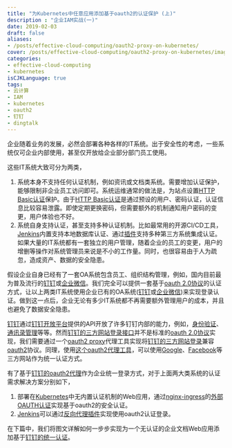 ```yaml
---
title: "为Kubernetes中任意应用添加基于oauth2的认证保护 (上)"
description : "企业IAM实战(一)"
date: 2019-02-03
draft: false
aliases:
- /posts/effective-cloud-computing/oauth2-proxy-on-kubernetes/
cover: /posts/effective-cloud-computing/oauth2-proxy-on-kubernetes/images/cover.jpg
categories:
- effective-cloud-computing
- kubernetes
isCJKLanguage: true
tags:
- 云计算
- IAM
- kubernetes
- oauth2
- 钉钉
- dingtalk
---
```

企业随着业务的发展，必然会部署各种各样的IT系统。出于安全性的考虑，一些系统仅可企业内部使用，甚至仅开放给企业部分部门员工使用。

这些IT系统大致可分为两类，

1. 系统本身不支持任何认证机制，例如资讯或文档类系统。需要增加认证保护，能够限制非企业员工访问即可。系统运维通常的做法是，为站点设置[HTTP Basic认证][http-basic-auth]保护。由于[HTTP Basic认证][http-basic-auth]是通过预设的用户、密码认证，认证信息比较容易泄露。即使定期更换密码，但需要额外的机制通知用户密码的变更，用户体验也不好。
2. 系统自身支持认证，甚至支持多种认证机制。比如最常用的开源CI/CD工具，[Jenkins][jenkins]内置支持本地数据库认证、通过[插件][jenkins-plugins]支持多种第三方系统集成认证。如果大量的IT系统都有一套独立的用户管理，随着企业的员工的变更，用户的增删等操作对系统管理员来说是不小的工作量。同时，也很容易由于人为疏忽，造成资产、数据的安全隐患。

假设企业自身已经有了一套OA系统包含员工、组织结构管理，例如，国内目前最为普及流行的[钉钉][dingtalk]或[企业微信][wechat-enterprise]。我们完全可以提供一套基于[oauth 2.0协议][oauth2]的认证方式，让以上两类IT系统使用企业已有的OA系统([钉钉][dingtalk]或[企业微信][wechat-enterprise])来实现登录认证。做到这一点后，企业无论有多少IT系统都不再需要额外管理用户的成本，并且也避免了数据安全隐患。

<!--more-->

[钉钉][dingtalk]通过[钉钉开放平台][dingtalk-open-dev]提供的API开放了许多钉钉内部的能力，例如，[身份验证][dingtalk-auth]、[通讯录管理][dingtalk-org-management]等等。然而[钉钉的三方网站登录接口][dingtalk-third-party-auth]并不是标准的[oauth 2.0协议][oauth2]实现，我们需要通过一个[oauth2 proxy][dingtalk-oauth2-proxy]代理工具实现将[钉钉的三方网站登录][dingtalk-third-party-auth]兼容[oauth2][oauth2]协议。同理，使用[这个oauth2代理工具][oauth2-proxy]，可以使用[Google][oauth2-proxy-google]、[Facebook][oauth2-proxy-facebook]等三方网站作为统一认证方式。

有了基于[钉钉的oauth2代理][dingtalk-oauth2-proxy]作为企业统一登录方式，对于上面两大类系统的认证需求解决方案分别如下，

1. 部署在[Kubernetes][k8s]中无内置认证机制的Web应用，通过[nginx-ingress][nginx-ingress]的[外部OAUTH认证][nginx-ingress-oauth-auth]实现基于oauth2的安全认证。
1. [Jenkins][jenkins]可以通过[反向代理插件][jenkins-reverse-proxy-auth-plugin]实现使用oauth2认证登录。

在下篇中，我们将图文详解如何一步步实现为一个无认证的企业文档Web应用添加基于[钉钉的统一认证][dingtalk-auth]。

[http-basic-auth]: https://en.wikipedia.org/wiki/Basic_access_authentication
[jenkins]: https://jenkins.io/
[jenkins-plugins]: https://plugins.jenkins.io/#
[oauth2]: https://oauth.net/2/
[dingtalk]: https://www.dingtalk.com/
[wechat-enterprise]: https://work.weixin.qq.com/
[dingtalk-open-dev]: https://open-dev.dingtalk.com
[dingtalk-auth]: https://open-doc.dingtalk.com/microapp/serverapi2/vt6khw
[dingtalk-org-management]: https://open-doc.dingtalk.com/microapp/serverapi2/cqfmel
[dingtalk-third-party-auth]: https://open-doc.dingtalk.com/microapp/serverapi2/kymkv6
[dingtalk-oauth2-proxy]: https://github.com/zxkane/oauth2_proxy
[oauth2-proxy]: https://github.com/bitly/oauth2_proxy
[oauth2-proxy-google]: https://github.com/bitly/oauth2_proxy#google-auth-provider
[oauth2-proxy-facebook]: https://github.com/bitly/oauth2_proxy#facebook-auth-provider
[k8s]: https://kubernetes.io/
[nginx-ingress]: https://kubernetes.github.io/ingress-nginx/
[nginx-ingress-oauth-auth]: https://kubernetes.github.io/ingress-nginx/examples/auth/oauth-external-auth/
[jenkins-reverse-proxy-auth-plugin]: https://plugins.jenkins.io/reverse-proxy-auth-plugin
